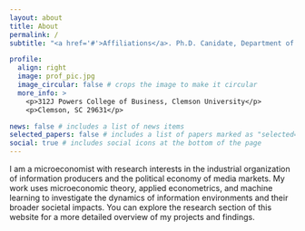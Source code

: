 ```yaml
---
layout: about
title: About
permalink: /
subtitle: "<a href='#'>Affiliations</a>. Ph.D. Canidate, Department of Economics, Clemson University."

profile:
  align: right
  image: prof_pic.jpg
  image_circular: false # crops the image to make it circular
  more_info: >
    <p>312J Powers College of Business, Clemson University</p>
    <p>Clemson, SC 29631</p>

news: false # includes a list of news items
selected_papers: false # includes a list of papers marked as "selected={true}"
social: true # includes social icons at the bottom of the page
---
```


I am a microeconomist with research interests in the industrial organization of information producers and the political economy of media markets. My work uses microeconomic theory, applied econometrics, and machine learning to investigate the dynamics of information environments and their broader societal impacts. You can explore the research section of this website for a more detailed overview of my projects and findings.
